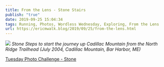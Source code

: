 ```yaml
---
title: From the Lens - Stone Stairs
publish: "true"
date: 2019-09-25 15:04:34
tags: Running, Photos, Wordless Wednesday, Exploring, From the Lens
url: https://ericmwalk.blog/2019/09/25/from-the-lens.html
---
```


![](https://ericmwalk.blog/uploads/2021/c9ad913aea.jpg)
*Stone Steps to start the journey up Cadillac Mountain from the North Ridge Trailhead (July 2004, Cadillac Mountain, Bar Harbor, ME)*

<a href="https://dutchgoesthephoto.net/2019/09/24/tuesday-photo-challenge-stone/">Tuesday Photo Challenge - Stone</a>
